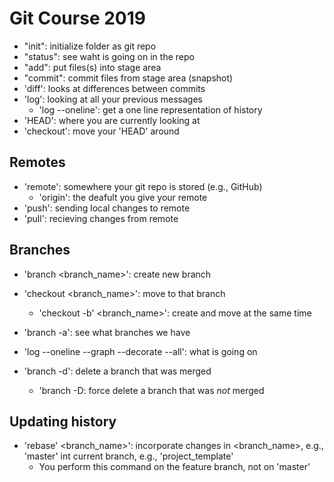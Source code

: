 # Git Course 2019
- "init": initialize folder as git repo
- "status": see waht is going on in the repo
- "add": put files(s) into stage area
- "commit": commit files from stage area (snapshot)
- 'diff': looks at differences between commits
- 'log': looking at all your previous messages
	- 'log --oneline': get a one line representation of history
- 'HEAD': where you are currently looking at
- 'checkout': move your 'HEAD' around
## Remotes
- 'remote': somewhere your git repo is stored (e.g., GitHub)
  - 'origin': the deafult you give your remote
- 'push': sending local changes to remote
- 'pull': recieving changes from remote
## Branches
- 'branch <branch_name>': create new branch
- 'checkout <branch_name>': move to that branch
  - 'checkout -b' <branch_name>': create and move at the same time
- 'branch -a': see what branches we have

- 'log --oneline --graph --decorate --all': what is going on
 - 'branch -d': delete a branch that was merged
   - 'branch -D: force delete a branch that was *not* merged
   
## Updating history

- 'rebase' <branch_name>': incorporate changes in <branch_name>, 
e.g., 'master' int current branch, e.g., 'project_template'
  - You perform this command on the feature branch, not on 'master'
